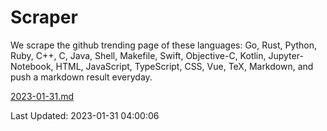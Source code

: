 # Scraper

We scrape the github trending page of these languages: Go, Rust, Python, Ruby, C++, C, Java, Shell, Makefile, Swift, Objective-C, Kotlin, Jupyter-Notebook, HTML, JavaScript, TypeScript, CSS, Vue, TeX, Markdown, and push a markdown result everyday.

[2023-01-31.md](https://github.com/yangwenmai/github-trending-backup/blob/master/2023-01-31.md)

Last Updated: 2023-01-31 04:00:06